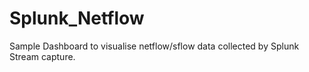 # Splunk_Netflow

Sample Dashboard to visualise netflow/sflow data collected by Splunk Stream capture.
